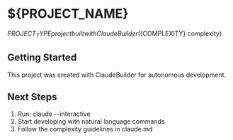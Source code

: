 # ${PROJECT_NAME}

${PROJECT_TYPE} project built with ClaudeBuilder (${COMPLEXITY} complexity)

## Getting Started

This project was created with ClaudeBuilder for autonomous development.

## Next Steps

1. Run: claude --interactive
2. Start developing with natural language commands
3. Follow the complexity guidelines in claude.md

